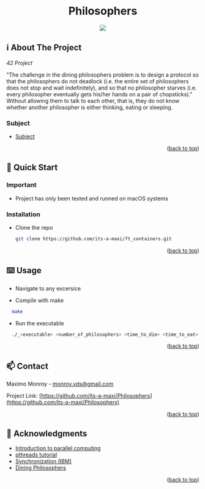 <div id="top"></div>
<!--
*** Amazing README template from othneildrew
*** https://github.com/othneildrew/Best-README-Template
-->


<!-- PROJECT LOGO -->
<br />
<div align="center">
  <h1>Philosophers</h1>
  <img src="https://mymodernmet.com/wp/wp-content/uploads/2018/08/school-of-athens-raphael-2.jpg" />
</div>

<!-- ABOUT THE PROJECT -->
## ℹ️ About The Project

_42 Project_

"The challenge in the dining philosophers problem is to design a protocol so that the philosophers do not deadlock
(i.e. the entire set of philosophers does not stop and wait indefinitely), and so that no philosopher starves
(i.e. every philosopher eventually gets his/her hands on a pair of chopsticks)." Without allowing them to talk
to each other, that is, they do not know whether another philosopher is either thinking, eating or sleeping.

### Subject

* [Subject](https://cdn.intra.42.fr/pdf/pdf/26600/en.subject.pdf)

<p align="right">(<a href="#top">back to top</a>)</p>



<!-- GETTING STARTED -->
## 🏃 Quick Start

### Important

* Project has only been tested and runned on macOS systems

### Installation

* Clone the repo
  ```sh
  git clone https://github.com/its-a-maxi/ft_containers.git
  ```
  
<p align="right">(<a href="#top">back to top</a>)</p>


<!-- USAGE EXAMPLES -->
## ⌨️ Usage

* Navigate to any excersice

* Compile with make
```sh
  make 
```

* Run the executable
```sh
  ./_<executable> <number_of_philosophers> <time_to_die> <time_to_eat> <time_to_sleep> <[number_of_times_each_philosopher_must_eat]>_
```

<p align="right">(<a href="#top">back to top</a>)</p>


<!-- CONTACT -->
## 📫 Contact

Maximo Monroy - monroy.vds@gmail.com

Project Link: [https://github.com/its-a-maxi/Philosophers](https://github.com/its-a-maxi/Philosophers)

<p align="right">(<a href="#top">back to top</a>)</p>



<!-- ACKNOWLEDGMENTS -->
## 🥇 Acknowledgments

* [Introduction to parallel computing](https://hpc.llnl.gov/training/tutorials/introduction-parallel-computing-tutorial)
*	[pthreads tutorial](https://computing.llnl.gov/tutorials/pthreads/)
* [Synchronization (IBM)](https://www.ibm.com/support/knowledgecenter/ssw_aix_71/generalprogramming/synch_overbmort.html)
* [Dining Philosophers](http://web.eecs.utk.edu/~mbeck/classes/cs560/560/notes/Dphil/lecture.html)

<p align="right">(<a href="#top">back to top</a>)</p>
